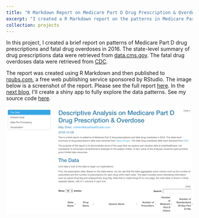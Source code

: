 ```yaml
---
title: "R Markdown Report on Medicare Part D Drug Prescription & Overdose"
excerpt: "I created a R Markdown report on the patterns in Medicare Part D drug prescription, with a focus on opioids. Fatal drug overdose pattern was also included."
collection: projects
---
```


In this project, I created a brief report on patterns of Medicare Part D drug prescriptions and fatal drug overdoses in 2016. The state-level summary of drug prescriptions data were retrieved from [data.cms.gov](https://data.cms.gov/Medicare-Part-D/Part-D-Prescriber-State-Summary-Report-Calendar-Ye/hjv3-puc7). The fatal drug overdoses data were retrieved from [CDC](https://www.cdc.gov/nchs/pressroom/sosmap/drug_poisoning_mortality/drug_poisoning.htm).

The report was created using R Markdown and then published to [rpubs.com](rpubs.com), a free web publishing service sponsored by RStudio. The image below is a screenshot of the report. Please see the full report [here](http://rpubs.com/mayjh/drug_prescription). In the [next blog](https://mayjh.github.io/projects/t-drug-prescription-overdose-app/), I'll create a shiny app to fully explore the data patterns. See my source code [here](https://github.com/mayjh/r-ladies-demo).

<img src='/images/drug_report.png'>
